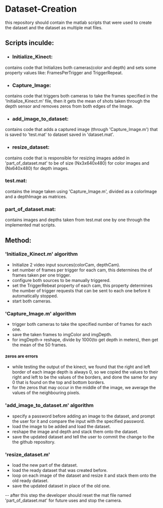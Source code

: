 # Dataset-Creation
this repository should contain the matlab scripts that were used to create 
the dataset and the dataset as multiple mat files.

## Scripts inculde:
- ### Initialize_Kinect: 
contains code that Initializes both cameras(color and depth) and sets some 
property values like: FramesPerTrigger and TriggerRepeat.
- ### Capture_Image:
contains code that triggers both cameras to take the frames specified in 
the 'Initialize_Kinect.m' file, then it gets the mean of shots taken 
through the depth sensor and removes zeros from both edges of the Image.
- ### add_image_to_dataset:
contains code that adds a captured image (through 'Capture_Image.m') that 
is saved to 'test.mat' to dataset saved in 'dataset.mat'.
- ### resize_dataset:
contains code that is responsible for resizing images added in
'part_of_dataset.mat' to be of size (Nx3x640x480) for color images and
(Nx640x480) for depth images.

### test.mat:
contains the image taken using 'Capture_Image.m', divided as a colorImage 
and a depthImage as matrices.

### part_of_dataset.mat:
contains images and depths taken from test.mat one by one through the 
implemented mat scripts.

## Method:
### 'Initialize_Kinect.m' algorithm
- Initialize 2 video input sources(colorCam, depthCam).
- set number of frames per trigger for each cam, this determines the 
of frames taken per one trigger.
- configure both sources to be manually triggered.
- set the TriggerRebeat property of each cam, this property determines the
number of trigger requests that can be sent to each one before it 
automatically stopped.
- start both cameras.
### 'Capture_Image.m' algorithm
- trigger both cameras to take the specified number of frames for each one.
- save the taken frames to imgColor and imgDepth.
- for imgDepth-> reshape, divide by 1000(to get depth in meters), then 
get the mean of the 50 frames.
#### zeros are errors
- while testing the output of the kinect, we found that the right and left
border of each image depth is always 0, so we copied the values to their 
right and left to be the values of the borders, and done the same for any 
0 that is found on the top and bottom borders.
- for the zeros that may occur in the middle of the image, we average the
values of the neighbouring pixels.
### 'add_image_to_dataset.m' algorithm
- specify a password before adding an image to the dataset, and prompt the
user for it and compare the input with the specified password.
- load the image to be added and load the dataset.
- reshape the image and depth and stack them onto the dataset.
- save the updated dataset and tell the user to commit the change to the 
the github repository.
### 'resize_dataset.m'
- load the new part of the dataset.
- load the ready dataset that was created before.
- loop on each image of the dataset and resize it and stack them onto the
old ready dataset.
- save the updated dataset in place of the old one.

-- after this step the developer should reset the mat file named 
'part_of_dataset.mat' for future uses and stop the camera.